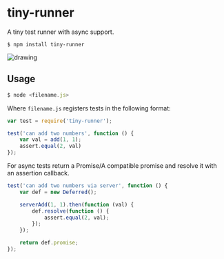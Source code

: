 # tiny-runner

A tiny test runner with async support.

`$ npm install tiny-runner`

![drawing](https://raw.github.com/st3redstripe/tiny-runner/assets/screen.png)

## Usage

```js
$ node <filename.js>
```

Where `filename.js` registers tests in the following format:

```js
var test = require('tiny-runner');

test('can add two numbers', function () {
	var val = add(1, 1);
	assert.equal(2, val)
});
```

For async tests return a Promise/A compatible promise and resolve it with an assertion callback.

```js
test('can add two numbers via server', function () {
	var def = new Deferred();

	serverAdd(1, 1).then(function (val) {
		def.resolve(function () {
			assert.equal(2, val);	
		});
	});

	return def.promise;
});
```
